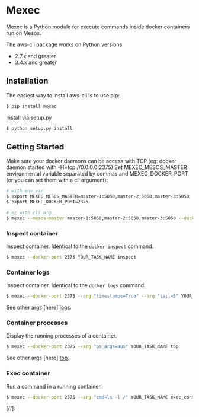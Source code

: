 # Mexec

Mexec is a Python module for execute commands inside docker containers run on Mesos.

The aws-cli package works on Python versions:

* 2.7.x and greater
* 3.4.x and greater

## Installation

The easiest way to install aws-cli is to use pip:

```sh
$ pip install mexec
```

Install via setup.py

```sh
$ python setup.py install
```

## Getting Started

Make sure your docker daemons can be access with TCP (eg: docker daemon started with -H=tcp://0.0.0.0:2375)
Set MEXEC_MESOS_MASTER environmental variable separated by commas and MEXEC_DOCKER_PORT (or you can set them with a cli argument):

```sh
# with env var
$ export MEXEC_MESOS_MASTER=master-1:5050,master-2:5050,master-3:5050
$ export MEXEC_DOCKER_PORT=2375

# or with cli arg
$ mexec --mesos-master master-1:5050,master-2:5050,master-3:5050 --docker-port 2375 ...
```

### Inspect container

Inspect container. Identical to the `docker inspect` command.

```sh
$ mexec --docker-port 2375 YOUR_TASK_NAME inspect
```

### Container logs

Inspect container. Identical to the `docker logs` command.

```sh
$ mexec --docker-port 2375 --arg "timestamps=True" --arg "tail=5" YOUR_TASK_NAME logs
```

See other args [here] [logs].

### Container processes

Display the running processes of a container.

```sh
$ mexec --docker-port 2375 --arg "ps_args=aux" YOUR_TASK_NAME top
```

See other args [here] [top].

### Exec container

Run a command in a running container.

```sh
$ mexec --docker-port 2375 --arg "cmd=ls -l /" YOUR_TASK_NAME exec_container
```

[//]:

[logs]: <https://docker-py.readthedocs.org/en/stable/api/#logs>
[top]: <https://docker-py.readthedocs.org/en/stable/api/#top>
